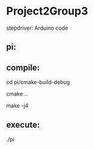 # Project2Group3

stepdriver: Arduino code

pi:
-------------------------
compile:
-------------------------
cd pi/cmake-build-debug

cmake ..

make -j4



execute:
-------------------------
./pi
